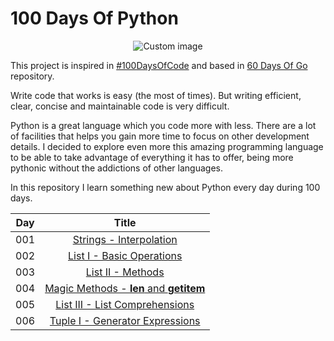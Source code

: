 # 100 Days Of Python

<p align="center">
  <img src="https://raw.github.com/marcosvbras/100-days-of-python/master/images/computer.png" alt="Custom image"/>
</p>

This project is inspired in [#100DaysOfCode](https://medium.freecodecamp.org/join-the-100daysofcode-556ddb4579e4) and based in [60 Days Of Go](https://github.com/cassiobotaro/60-days-of-go) repository.

Write code that works is easy (the most of times). But writing efficient, clear, concise and maintainable code is very difficult.

Python is a great language which you code more with less. There are a lot of facilities that helps you gain more time to focus on other development details. I decided to explore even more this amazing programming language to be able to take advantage of everything it has to offer, being more pythonic without the addictions of other languages.

In this repository I learn something new about Python every day during 100 days.

| Day | Title      |
| --- |:----------:|
| 001 | [Strings - Interpolation](day001/)|
| 002 | [List I - Basic Operations](day002/)|
| 003 | [List II - Methods](day003/)|
| 004 | [Magic Methods - __len__ and __getitem__](day004/)|
| 005 | [List III - List Comprehensions](day005/)|
| 006 | [Tuple I - Generator Expressions](day006/)|
